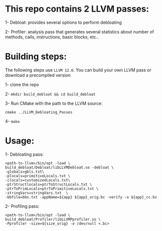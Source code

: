 This repo contains 2 LLVM passes:
=================================

1- Debloat: provides several options to perform debloating 

2- Profiler: analysis pass that generates several statistics about number of methods, calls, instructions, basic blocks, etc..


Building steps:
===============

The following steps use `LLVM 12.0`. You can build your own LLVM pass or download a precompiled version

1- clone the repo

2- `mkdir build_debloat && cd build_debloat`

3- Run CMake with the path to the LLVM source:

	cmake ../LLVM_Debloating_Passes
	
4- `make`

Usage:
======
 
1- Debloating pass: 
	
	<path-to-llvm>/bin/opt -load \
	build_debloat/Debloat/libLLVMDebloat.so -debloat \
	-globals=gbls.txt\
    -plocals=primitiveLocals.txt \
	-clocals=customizedLocals.txt\
    -ptrStructlocals=ptrToStructLocals.txt \
    -ptrToPrimLocals=ptrToPrimitiveLocals.txt \
    -stringVars=stringVars.txt  \
 	-bbfile=bbs.txt -appName=${app} ${app}_orig.bc -verify -o ${app}_cc.bc
	

2- Profiling pass: 

	<path-to-llvm>/bin/opt -load \
	build_debloat/Profiler/libLLVMPprofiler.so \
 	-Pprofiler -size=${size_orig} -o /dev/null <.bc>
